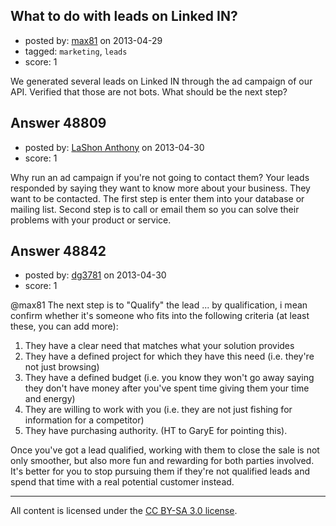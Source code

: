 ## What to do with leads on Linked IN?

- posted by: [max81](https://stackexchange.com/users/-1/25827-max81) on 2013-04-29
- tagged: `marketing`, `leads`
- score: 1

We generated several leads on Linked IN through the ad campaign of our API. Verified that those are not bots. What should be the next step? 


## Answer 48809

- posted by: [LaShon Anthony](https://stackexchange.com/users/-1/26052-lashon-anthony) on 2013-04-30
- score: 1

Why run an ad campaign if you're not going to contact them? Your leads responded by saying they want to know more about your business. They want to be contacted. The first step is enter them into your database or mailing list. Second step is to call or email them so you can solve their problems with your product or service.


## Answer 48842

- posted by: [dg3781](https://stackexchange.com/users/-1/25582-dg3781) on 2013-04-30
- score: 1

@max81 The next step is to "Qualify" the lead ... by qualification, i mean confirm whether it's someone who fits into the following criteria (at least these, you can add more):

1. They have a clear need that matches what your solution provides
2. They have a defined project for which they have this need (i.e. they're not just browsing)
3. They have a defined budget (i.e. you know they won't go away saying they don't have money after you've spent time giving them your time and energy)
4. They are willing to work with you (i.e. they are not just fishing for information for a competitor)
5. They have purchasing authority. (HT to GaryE for pointing this).

Once you've got a lead qualified, working with them to close the sale is not only smoother, but also more fun and rewarding for both parties involved. It's better for you to stop pursuing them if they're not qualified leads and spend that time with a real potential customer instead.



---

All content is licensed under the [CC BY-SA 3.0 license](https://creativecommons.org/licenses/by-sa/3.0/).
